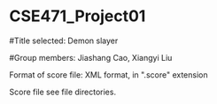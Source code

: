 # CSE471_Project01

#Title selected: Demon slayer

#Group members: Jiashang Cao, Xiangyi Liu

Format of score file: XML format, in ".score" extension

Score file see file directories.

